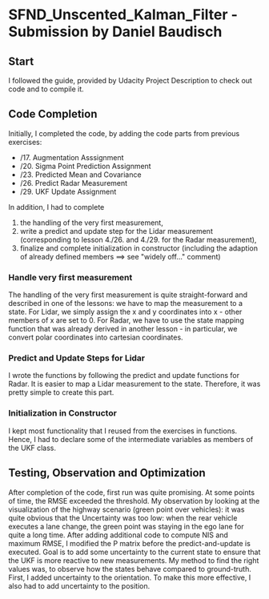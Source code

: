 # SFND_Unscented_Kalman_Filter - Submission by Daniel Baudisch

## Start

I followed the guide, provided by Udacity Project Description to check out code and to compile it.

## Code Completion

Initially, I completed the code, by adding the code parts from previous exercises:
  - /17. Augmentation Asssignment
  - /20. Sigma Point Prediction Assignment
  - /23. Predicted Mean and Covariance
  - /26. Predict Radar Measurement
  - /29. UKF Update Assignment

In addition, I had to complete
  1. the handling of the very first measurement,
  1. write a predict and update step for the Lidar measurement (corresponding to lesson 4./26. and 4./29. for the Radar measurement),
  1. finalize and complete initialization in constructor (including the adaption of already defined members ==> see "widely off..." comment)

### Handle very first measurement

The handling of the very first measurement is quite straight-forward and described in one of the lessons: we have to map the measurement to a state. For Lidar, we simply assign the x and y coordinates into x - other members of x are set to 0. For Radar, we have to use the state mapping function that was already derived in another lesson - in particular, we convert polar coordinates into cartesian coordinates.

### Predict and Update Steps for Lidar

I wrote the functions by following the predict and update functions for Radar. It is easier to map a Lidar measurement to the state. Therefore, it was pretty simple to create this part.

### Initialization in Constructor

I kept most functionality that I reused from the exercises in functions. Hence, I had to declare some of the intermediate variables as members of the UKF class.

## Testing, Observation and Optimization

After completion of the code, first run was quite promising. At some points of time, the RMSE exceeded the threshold. My observation by looking at the visualization of the highway scenario (green point over vehicles): it was quite obvious that the Uncertainty was too low: when the rear vehicle executes a lane change, the green point was staying in the ego lane for quite a long time.
After adding additional code to compute NIS and maximum RMSE, I modified the P matrix before the predict-and-update is executed. Goal is to add some uncertainty to the current state to ensure that the UKF is more reactive to new measurements. My method to find the right values was, to observe how the states behave compared to ground-truth. First, I added uncertainty to the orientation. To make this more effective, I also had to add uncertainty to the position.
